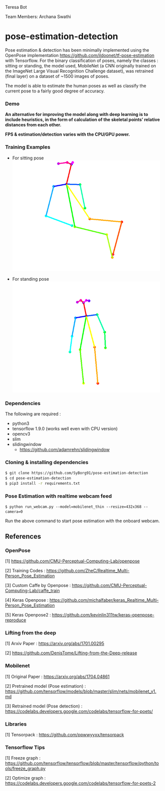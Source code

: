 Teresa Bot

Team Members:
Archana
Swathi


# pose-estimation-detection

Pose estimation & detection has been minimally implemented using the OpenPose implementation https://github.com/ildoonet/tf-pose-estimation with Tensorflow. For the binary classification of poses, namely the classes : sitting or standing, the model used, MobileNet (a CNN originally trained on the ImageNet Large Visual Recognition Challenge dataset), was retrained (final layer) on a dataset of ~1500 images of poses.

The model is able to estimate the human poses as well as classify the current pose to a fairly good degree of accuracy.

### Demo

**An alternative for improving the model along with deep learning is to include heuristics, in the form of calculation of the skeletal points’ relative distances from each other.**

 **FPS & estimation/detection varies with the CPU/GPU power.**
 
### Training Examples

- For sitting pose
![alt text](/images/sitting.jpeg)

- For standing pose
![alt text](/images/standing.jpeg)

### Dependencies

The following are required :

- python3
- tensorflow 1.9.0 (works well even with CPU version)
- opencv3
- slim
- slidingwindow
  - https://github.com/adamrehn/slidingwindow

### Cloning & installing dependencies

```bash
$ git clone https://github.com/SyBorg91/pose-estimation-detection
$ cd pose-estimation-detection
$ pip3 install -r requirements.txt
```

### Pose Estimation with realtime webcam feed

```
$ python run_webcam.py --model=mobilenet_thin --resize=432x368 --camera=0
```

Run the above command to start pose estimation with the onboard webcam.

## References

### OpenPose

[1] https://github.com/CMU-Perceptual-Computing-Lab/openpose

[2] Training Codes : https://github.com/ZheC/Realtime_Multi-Person_Pose_Estimation

[3] Custom Caffe by Openpose : https://github.com/CMU-Perceptual-Computing-Lab/caffe_train

[4] Keras Openpose : https://github.com/michalfaber/keras_Realtime_Multi-Person_Pose_Estimation

[5] Keras Openpose2 : https://github.com/kevinlin311tw/keras-openpose-reproduce

### Lifting from the deep

[1] Arxiv Paper : https://arxiv.org/abs/1701.00295

[2] https://github.com/DenisTome/Lifting-from-the-Deep-release

### Mobilenet

[1] Original Paper : https://arxiv.org/abs/1704.04861

[2] Pretrained model (Pose estimation) : https://github.com/tensorflow/models/blob/master/slim/nets/mobilenet_v1.md

[3] Retrained model (Pose detection) : https://codelabs.developers.google.com/codelabs/tensorflow-for-poets/

### Libraries

[1] Tensorpack : https://github.com/ppwwyyxx/tensorpack

### Tensorflow Tips

[1] Freeze graph : https://github.com/tensorflow/tensorflow/blob/master/tensorflow/python/tools/freeze_graph.py

[2] Optimize graph : https://codelabs.developers.google.com/codelabs/tensorflow-for-poets-2



